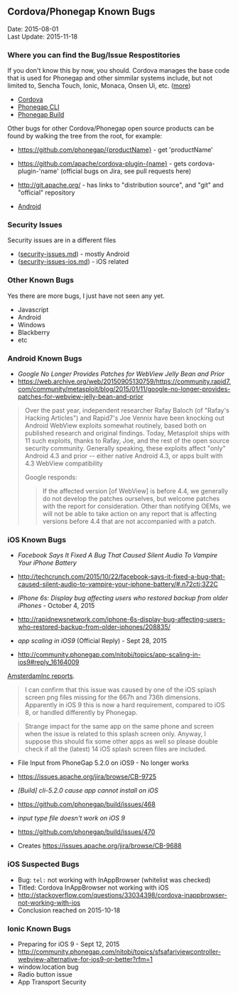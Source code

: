 ## Cordova/Phonegap Known Bugs ##
Date: 2015-08-01<br>
Last Update: 2015-11-18

### Where you can find the Bug/Issue Respostitories ###

If you don't know this by now, you should. Cordova manages the base code that is used for Phonegap and other simmilar systems include, but not limited to, Sencha Touch, Ionic, Monaca, Onsen Ui, etc. ([more](hybrid-frameworks.md)) 

* [Cordova](https://issues.apache.org/jira/browse/CB/?selectedTab=com.atlassian.jira.jira-projects-plugin:issues-panel)
* [Phonegap CLI](https://github.com/phonegap/phonegap-cli/issues)
* [Phonegap Build](https://github.com/phonegap/build/issues/)

Other bugs for other Cordova/Phonegap open source products can be found by walking the tree from the root, for example:

* https://github.com/phonegap/{productName} - get 'productName'
* https://github.com/apache/cordova-plugin-{name} - gets cordova-plugin-'name' (official bugs on Jira, see pull requests here)
* http://git.apache.org/ - has links to "distribution source", and "git" and "official" repository

* [Android](https://code.google.com/p/android/issues/list)

### Security Issues ####

Security issues are in a different files

- ([security-issues.md](security-issues.md)) - mostly Android
- ([security-issues-ios.md](security-issues-ios.md)) - iOS related


### <a name=otherKnownBugs>Other Known Bugs</a> ###

Yes there are more bugs, I just have not seen any yet. 

- Javascript 
- Android
- Windows
- Blackberry
- etc


### <a name=androidKnownBugs>Android Known Bugs</a> ###

* *Google No Longer Provides Patches for WebView Jelly Bean and Prior*
* https://web.archive.org/web/20150905130759/https://community.rapid7.com/community/metasploit/blog/2015/01/11/google-no-longer-provides-patches-for-webview-jelly-bean-and-prior

> Over the past year, independent researcher Rafay Baloch (of "Rafay's Hacking Articles") and Rapid7's Joe Vennix have been knocking out Android WebView exploits somewhat routinely, based both on published research and original findings. Today, Metasploit ships with 11 such exploits, thanks to Rafay, Joe, and the rest of the open source security community. Generally speaking, these exploits affect "only" Android 4.3 and prior -- either native Android 4.3, or apps built with 4.3 WebView compatibility
>
> Google responds: 
> > If the affected version [of WebView] is before 4.4, we generally do not develop the patches ourselves, but welcome patches with the report for consideration. Other than notifying OEMs, we will not be able to take action on any report that is affecting versions before 4.4 that are not accompanied with a patch.

### <a name=iOSKnownBugs>iOS Known Bugs</a> ###

* *Facebook Says It Fixed A Bug That Caused Silent Audio To Vampire Your iPhone Battery*
* http://techcrunch.com/2015/10/22/facebook-says-it-fixed-a-bug-that-caused-silent-audio-to-vampire-your-iphone-battery/#.n72ctj:3Z2C

* *IPhone 6s: Display bug affecting users who restored backup from older iPhones* - October 4, 2015
* http://rapidnewsnetwork.com/iphone-6s-display-bug-affecting-users-who-restored-backup-from-older-iphones/208835/

* *app scaling in iOS9* (Official Reply) - Sept 28, 2015
* http://community.phonegap.com/nitobi/topics/app-scaling-in-ios9#reply_16164009

[AmsterdamInc reports](http://community.phonegap.com/nitobi/topics/app-scaling-in-ios9#reply_16153350).

> I can confirm that this issue was caused by one of the iOS splash screen png files missing for the 667h and 736h dimensions. Apparently in iOS 9 this is now a hard requirement, compared to iOS 8, or handled differently by Phonegap.

> Strange impact for the same app on the same phone and screen when the issue is related to this splash screen only. Anyway, I suppose this should fix some other apps as well so please double check if all the (latest) 14 iOS splash screen files are included. 

* File Input from PhoneGap 5.2.0 on iOS9 - No longer works
* https://issues.apache.org/jira/browse/CB-9725

* *[Build] cli-5.2.0 cause app cannot install on iOS*
* https://github.com/phonegap/build/issues/468

* *input type file doesn't work on iOS 9*
* https://github.com/phonegap/build/issues/470
* Creates https://issues.apache.org/jira/browse/CB-9688

### <a name=iOSSuspectedBugs>iOS Suspected Bugs</a> ###

* Bug: `tel:` not working with InAppBrowser (whitelist was checked)
* Titled: Cordova InAppBrowser not working with iOS
* http://stackoverflow.com/questions/33034398/cordova-inappbrowser-not-working-with-ios
* Conclusion reached on 2015-10-18

### <a name=ionicKnownBugs>Ionic Known Bugs</a> ###

* Preparing for iOS 9 - Sept 12, 2015
* http://community.phonegap.com/nitobi/topics/sfsafariviewcontroller-webview-alternative-for-ios9-or-better?rfm=1
* window.location bug
* Radio button issue
* App Transport Security

